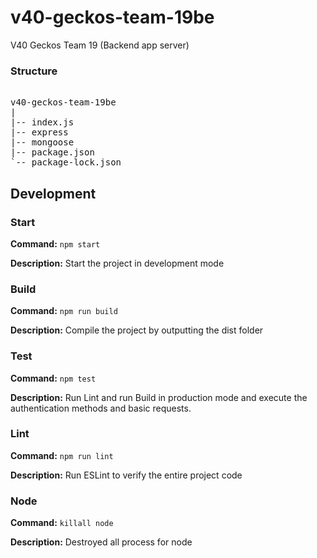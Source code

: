 # v40-geckos-team-19be
V40 Geckos Team 19 (Backend app server)

### Structure

<pre> 
v40-geckos-team-19be
|
|-- index.js
|-- express
|-- mongoose
|-- package.json
`-- package-lock.json
</pre> 

## Development 
### Start

**Command:** `npm start` 

**Description:** Start the project in development mode

### Build

**Command:** `npm run build`

**Description:** Compile the project by outputting the dist folder

### Test

**Command:** `npm test`

**Description:** Run Lint and run Build in production mode and execute the authentication methods and basic requests.

### Lint

**Command:** `npm run lint`

**Description:** Run ESLint to verify the entire project code

### Node

**Command:** `killall node`

**Description:** Destroyed all process for node